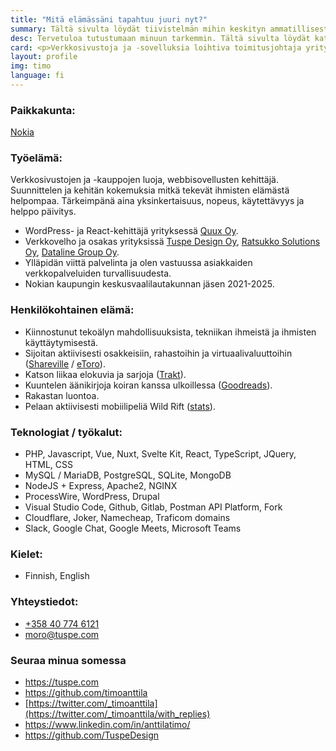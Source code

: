 ```yaml
---
title: "Mitä elämässäni tapahtuu juuri nyt?"
summary: Tältä sivulta löydät tiivistelmän mihin keskityn ammatillisesti ja henkilökohtaisessa elämässä.
desc: Tervetuloa tutustumaan minuun tarkemmin. Tältä sivulta löydät kattavasti kaiken mikä on minulle tärkeää tällä hetkellä ammatillisesti ja henkilökohtaisessa elämässä.
card: <p>Verkkosivustoja ja -sovelluksia loihtiva toimitusjohtaja yrityksessä Tuspe Design Oy sekä hallituksen puheenjohtaja ja teknologiajohtaja yrityksessä Ratsukko Solutions Oy.</p><p>Perussuomalaisten kuntavaaliehdokas Nokialla.<br><strong>Äänestä numeroa 2</strong>.</p>
layout: profile
img: timo
language: fi
---
```


### Paikkakunta:

[Nokia](https://goo.gl/maps/k437LzVrvYzhUvXV9 "Google Maps")

### Työelämä:

Verkkosivustojen ja -kauppojen luoja, webbisovellusten kehittäjä. Suunnittelen ja kehitän kokemuksia mitkä tekevät ihmisten elämästä helpompaa. Tärkeimpänä aina yksinkertaisuus, nopeus, käytettävyys ja helppo päivitys.

- WordPress- ja React-kehittäjä yrityksessä [Quux Oy](https://quux.fi/).
- Verkkovelho ja osakas yrityksissä [Tuspe Design Oy](https://tuspe.com/ "Digitoimisto Tuspe Design"), [Ratsukko Solutions Oy](https://www.ratsukko.com/), [Dataline Group Oy](https://www.dataline.fi/).
- Ylläpidän viittä palvelinta ja olen vastuussa asiakkaiden verkkopalveluiden turvallisuudesta.
- Nokian kaupungin keskusvaalilautakunnan jäsen 2021-2025.

### Henkilökohtainen elämä:

- Kiinnostunut tekoälyn mahdollisuuksista, tekniikan ihmeistä ja ihmisten käyttäytymisestä.
- Sijoitan aktiivisesti osakkeisiin, rahastoihin ja virtuaalivaluuttoihin ([Shareville](https://shareville.fi/jasenet/timo-anttila/portfolios) / [eToro](https://www.etoro.com/people/timoanttila)).
- Katson liikaa elokuvia ja sarjoja ([Trakt](https://trakt.tv/users/timoanttila)).
- Kuuntelen äänikirjoja koiran kanssa ulkoillessa ([Goodreads](https://www.goodreads.com/timoanttila)).
- Rakastan luontoa.
- Pelaan aktiivisesti mobiilipeliä Wild Rift ([stats](https://eu.wildstats.gg/en/profile/MF2y2ctyhODhHmcTObwS)).

### Teknologiat / työkalut:

- PHP, Javascript, Vue, Nuxt, Svelte Kit, React, TypeScript, JQuery, HTML, CSS
- MySQL / MariaDB, PostgreSQL, SQLite, MongoDB
- NodeJS + Express, Apache2, NGINX
- ProcessWire, WordPress, Drupal
- Visual Studio Code, Github, Gitlab, Postman API Platform, Fork
- Cloudflare, Joker, Namecheap, Traficom domains
- Slack, Google Chat, Google Meets, Microsoft Teams

### Kielet:

- Finnish, English

### Yhteystiedot:

- <a href="tel:+358407746121" rel="nofollow">+358 40 774 6121</a>
- <a href="mailto:moro@tuspe.com" rel="nofollow">moro@tuspe.com</a>

### Seuraa minua somessa

- https://tuspe.com
- https://github.com/timoanttila
- [https://twitter.com/_timoanttila](https://twitter.com/_timoanttila/with_replies)
- https://www.linkedin.com/in/anttilatimo/
- https://github.com/TuspeDesign
